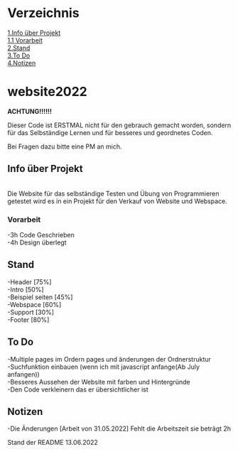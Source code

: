 <h1>Verzeichnis</h1>
<a href="https://github.com/Sk1ros/website2022#info-%C3%BCber-projekt">1.Info über Projekt</a><br>
<a href="https://github.com/Sk1ros/website2022#vorarbeit">1.1 Vorarbeit</a><br>
<a href="https://github.com/Sk1ros/website2022#stand">2.Stand</a><br>
<a href="https://github.com/Sk1ros/website2022#to-do">3.To Do</a><br>
<a href="https://github.com/Sk1ros/website2022#notizen">4.Notizen</a><br>

# website2022


<b>ACHTUNG!!!!!!</b>

Dieser Code ist ERSTMAL nicht für den gebrauch gemacht worden, sondern für das Selbständige Lernen und für besseres und geordnetes Coden.


Bei Fragen dazu bitte eine PM an mich.

<h2>Info über Projekt</h2>
<br>
Die Website für das selbständige Testen und Übung von Programmieren getestet wird es in ein Projekt für den Verkauf von Website und Webspace.

 <h3>Vorarbeit</h3>
  -3h Code Geschrieben<br>
  -4h Design überlegt<br>

<h2>Stand</h2>

-Header [75%]<br>
-Intro [50%]<br>
-Beispiel seiten [45%]<br>
-Webspace [60%]<br>
-Support [30%]<br>
-Footer [80%]<br>

<h2>To Do</h2>

-Multiple pages im Ordern pages und änderungen der Ordnerstruktur<br>
-Suchfunktion einbauen (wenn ich mit javascript anfange(Ab July anfangen))<br>
-Besseres Aussehen der Website mit farben und Hintergründe<br>
-Den Code verkleinern das er übersichtlicher ist<br>


<h2>Notizen</h2>

-Die Änderungen [Arbeit von 31.05.2022] Fehlt die Arbeitszeit sie beträgt 2h


Stand der README 13.06.2022

